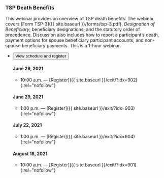 ### TSP Death Benefits
This webinar provides an overview of TSP death benefits. The webinar covers [Form TSP-3]({{ site.baseurl }}/forms/tsp-3.pdf), _Designation of Beneficiary_; beneficiary designations; and the statutory order of precedence. Discussion also includes how to report a participant’s death, payment options for spouse beneficiary participant accounts, and non-spouse beneficiary payments. This is a 1-hour webinar.

<ul class="usa-accordion">
<li>
  <button
    class="usa-accordion-button"
    aria-expanded="false"
    aria-controls="register-death-benefits">
    View schedule and register
  </button>
<div id="register-death-benefits" class="usa-accordion-content" markdown="1">

#### June 29, 2021

- 10:00 a.m. — [Register]({{ site.baseurl }}/exit/?idx=902){:rel="nofollow"}

#### June 29, 2021

- 1:00 p.m. — [Register]({{ site.baseurl }}/exit/?idx=903){:rel="nofollow"}

#### July 22, 2021

- 1:00 p.m. — [Register]({{ site.baseurl }}/exit/?idx=904){:rel="nofollow"}

#### August 18, 2021

- 10:00 a.m. — [Register]({{ site.baseurl }}/exit/?idx=901){:rel="nofollow"}

</div>
</li>
</ul>

